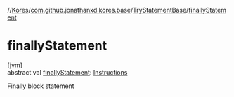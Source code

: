 //[Kores](../../../index.md)/[com.github.jonathanxd.kores.base](../index.md)/[TryStatementBase](index.md)/[finallyStatement](finally-statement.md)

# finallyStatement

[jvm]\
abstract val [finallyStatement](finally-statement.md): [Instructions](../../com.github.jonathanxd.kores/-instructions/index.md)

Finally block statement
